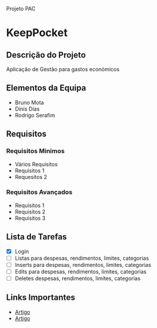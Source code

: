 Projeto PAC
# KeepPocket

## Descrição do Projeto
Aplicação de Gestão para gastos económicos

## Elementos da Equipa
* Bruno Mota
* Dinis Dias
* Rodrigo Serafim

## Requisitos
### Requisitos Minimos
* Vários Requisitos
* Requisitos 1
* Requesitos 2

### Requisitos Avançados
* Requisitos 1
* Requisitos 2
* Requisitos 3

## Lista de Tarefas
- [x] Login
- [ ] Listas para despesas, rendimentos, limites, categorias
- [ ] Inserts para despesas, rendimentos, limites, categorias
- [ ] Edits para despesas, rendimentos, limites, categorias
- [ ] Deletes despesas, rendimentos, limites, categorias

## Links Importantes
* [Artigo](https://developer.android.com/training/data-storage/room/)
* [Artigo](https://stackoverflow.com/questions/61875405/fill-spinner-with-room-database)
